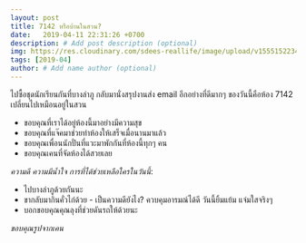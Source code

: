 ```yaml
---
layout: post
title: 7142 หรือบ้านในสวน?
date:   2019-04-11 22:31:26 +0700
description: # Add post description (optional)
img: https://res.cloudinary.com/sdees-reallife/image/upload/v1555152234/1555152004630.jpg # Add image post (optional)
tags: [2019-04]
author: # Add name author (optional)
---
```

ไปซื้อชุดนักเรียนกันที่บางลำภู กลับมานั่งสรุปงานส่ง email อีกอย่างที่ดีมากๆ ของวันนี้คือห้อง 7142 เปลี่ยนไปเหมือนอยู่ในสวน
- ขอบคุณที่เราได้อยู่ห้องนี้มาอย่างมีความสุข
- ขอบคุณที่แจ๊คมาช่วยทำห้องให้เสร็จเมื่อนานมาแล้ว
- ขอบคุณเพื่อนนักปั่นที่แวะมาพักกันที่ห้องนี้ทุกๆ คน
- ขอบคุณเคนที่จัดห้องได้สวยเลย <i class="fa fa-child" style="color:plum"></i>

*ความดี ความมีน้ำใจ การที่ได้ช่วยเหลือใครในวันนี้*:
- ไปบางลำภูด้วยกันนะ
- ขากลับมากินคั่วไก่ด้วย - เป็นความดียังไง? ควบคุมอารมณ์ได้ดี วันนี้ยิ้มแย้ม แจ่มใสจริงๆ
- บอกขอบคุณคุณลุงที่ช่วยดันรถให้ด้วยนะ

*ขอบคุณรูปจากเคน*
